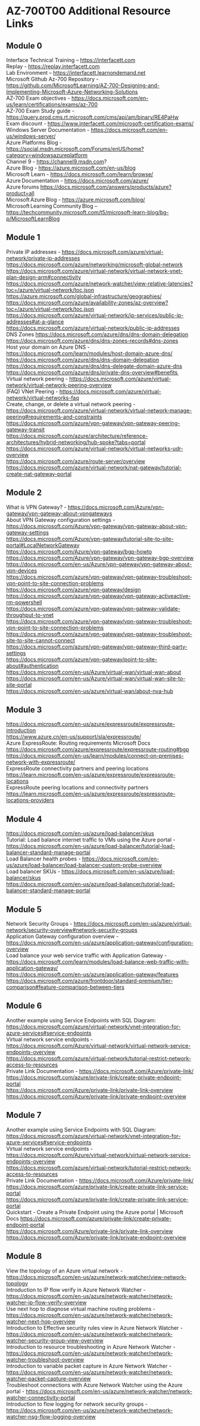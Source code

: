 # AZ-700T00 Additional Resource Links <br>

## Module 0 

Interface Technical Training – https://interfacett.com<br>
Replay - https://replay.interfacett.com<br>
Lab Environment – https://interfacett.learnondemand.net <br>
Microsoft Github Az-700 Repository - https://github.com/MicrosoftLearning/AZ-700-Designing-and-Implementing-Microsoft-Azure-Networking-Solutions <br>
AZ-700 Exam objectives - https://docs.microsoft.com/en-us/learn/certifications/exams/az-700<br>
AZ-700 Exam Study guide - https://query.prod.cms.rt.microsoft.com/cms/api/am/binary/RE4PaHw<br>
Exam discount - https://www.interfacett.com/microsoft-certification-exams/<br>
Windows Server Documentation - https://docs.microsoft.com/en-us/windows-server/<br>
Azure Platforms Blog - https://social.msdn.microsoft.com/Forums/enUS/home?category=windowsazureplatform <br>
Channel 9 - https://channel9.msdn.com? <br>
Azure Blog - https://azure.microsoft.com/en-us/blog <br>
Microsoft Learn - https://docs.microsoft.com/learn/browse/ <br>
Azure Documentation - https://docs.microsoft.com/azure/  <br>
Azure forums https://docs.microsoft.com/answers/products/azure?product=all  <br>
Microsoft Azure Blog - https://azure.microsoft.com/blog/  <br>
Microsoft Learning Community Blog – https://techcommunity.microsoft.com/t5/microsoft-learn-blog/bg-p/MicrosoftLearnBlog  <br>

## Module 1 <br>

Private IP addresses - https://docs.microsoft.com/azure/virtual-network/private-ip-addresses <br>
https://docs.microsoft.com/azure/networking/microsoft-global-network <br>
https://docs.microsoft.com/azure/virtual-network/virtual-network-vnet-plan-design-arm#connectivity <br>
https://docs.microsoft.com/azure/network-watcher/view-relative-latencies?toc=/azure/virtual-network/toc.json <br>
https://azure.microsoft.com/global-infrastructure/geographies/ <br>
https://docs.microsoft.com/azure/availability-zones/az-overview?toc=/azure/virtual-network/toc.json <br>
https://docs.microsoft.com/azure/virtual-network/ip-services/public-ip-addresses#at-a-glance <br>
https://docs.microsoft.com/azure/virtual-network/public-ip-addresses <br>
DNS Zones https://docs.microsoft.com/azure/dns/dns-domain-delegation <br>
https://docs.microsoft.com/azure/dns/dns-zones-records#dns-zones <br>
Host your domain on Azure DNS - https://docs.microsoft.com/learn/modules/host-domain-azure-dns/ <br>
https://docs.microsoft.com/azure/dns/dns-domain-delegation <br>
https://docs.microsoft.com/azure/dns/dns-delegate-domain-azure-dns <br>
https://docs.microsoft.com/azure/dns/private-dns-overview#benefits  <br>
Virtual network peering - https://docs.microsoft.com/azure/virtual-network/virtual-network-peering-overview <br>
(FAQ) VNet Peering - https://docs.microsoft.com/azure/virtual-network/virtual-networks-faq <br>
Create, change, or delete a virtual network peering - https://docs.microsoft.com/azure/virtual-network/virtual-network-manage-peering#requirements-and-constraints <br>
https://docs.microsoft.com/azure/vpn-gateway/vpn-gateway-peering-gateway-transit <br>
https://docs.microsoft.com/azure/architecture/reference-architectures/hybrid-networking/hub-spoke?tabs=portal <br>
https://docs.microsoft.com/azure/virtual-network/virtual-networks-udr-overview <br>
https://docs.microsoft.com/azure/route-server/overview <br>
https://docs.microsoft.com/azure/virtual-network/nat-gateway/tutorial-create-nat-gateway-portal <br>

## Module 2 <br>

What is VPN Gateway? - https://docs.microsoft.com/Azure/vpn-gateway/vpn-gateway-about-vpngateways <br>
About VPN Gateway configuration settings - https://docs.microsoft.com/Azure/vpn-gateway/vpn-gateway-about-vpn-gateway-settings <br>
https://docs.microsoft.com/Azure/vpn-gateway/tutorial-site-to-site-portal#LocalNetworkGateway <br>
https://docs.microsoft.com/Azure/vpn-gateway/bgp-howto <br>
https://docs.microsoft.com/Azure/vpn-gateway/vpn-gateway-bgp-overview <br>
https://docs.microsoft.com/en-us/Azure/vpn-gateway/vpn-gateway-about-vpn-devices <br>
https://docs.microsoft.com/azure/vpn-gateway/vpn-gateway-troubleshoot-vpn-point-to-site-connection-problems <br>
https://docs.microsoft.com/azure/vpn-gateway/design <br>
https://docs.microsoft.com/azure/vpn-gateway/vpn-gateway-activeactive-rm-powershell <br>
https://docs.microsoft.com/azure/vpn-gateway/vpn-gateway-validate-throughput-to-vnet <br>
https://docs.microsoft.com/azure/vpn-gateway/vpn-gateway-troubleshoot-vpn-point-to-site-connection-problems <br>
https://docs.microsoft.com/azure/vpn-gateway/vpn-gateway-troubleshoot-site-to-site-cannot-connect <br>
https://docs.microsoft.com/azure/vpn-gateway/vpn-gateway-third-party-settings <br>
https://docs.microsoft.com/azure/vpn-gateway/point-to-site-about#authentication <br>
https://docs.microsoft.com/en-us/Azure/virtual-wan/virtual-wan-about <br>
https://docs.microsoft.com/en-us/Azure/virtual-wan/virtual-wan-site-to-site-portal <br>
https://docs.microsoft.com/en-us/azure/virtual-wan/about-nva-hub <br>

## Module 3

https://docs.microsoft.com/en-us/azure/expressroute/expressroute-introduction <br>
https://www.azure.cn/en-us/support/sla/expressroute/ <br>
Azure ExpressRoute: Routing requirements Microsoft Docs https://docs.microsoft.com/azure/expressroute/expressroute-routing#bgp <br>
https://docs.microsoft.com/en-us/learn/modules/connect-on-premises-network-with-expressroute/ <br>
ExpressRoute connectivity partners and peering locations https://learn.microsoft.com/en-us/azure/expressroute/expressroute-locations <br>
ExpressRoute peering locations and connectivity partners https://learn.microsoft.com/en-us/azure/expressroute/expressroute-locations-providers <br>

## Module 4

https://docs.microsoft.com/en-us/azure/load-balancer/skus <br>
Tutorial: Load balance internet traffic to VMs using the Azure portal - https://docs.microsoft.com/en-us/azure/load-balancer/tutorial-load-balancer-standard-manage-portal <br>
Load Balancer health probes - https://docs.microsoft.com/en-us/azure/load-balancer/load-balancer-custom-probe-overview <br>
Load balancer SKUs - https://docs.microsoft.com/en-us/azure/load-balancer/skus <br>
https://docs.microsoft.com/en-us/azure/load-balancer/tutorial-load-balancer-standard-manage-portal <br>

## Module 5

Network Security Groups - https://docs.microsoft.com/en-us/azure/virtual-network/security-overview#network-security-groups <br>
Application Gateway configuration overview - https://docs.microsoft.com/en-us/azure/application-gateway/configuration-overview <br>
Load balance your web service traffic with Application Gateway - https://docs.microsoft.com/learn/modules/load-balance-web-traffic-with-application-gateway/ <br>
https://docs.microsoft.com/en-us/azure/application-gateway/features <br>
https://docs.microsoft.com/azure/frontdoor/standard-premium/tier-comparison#feature-comparison-between-tiers <br>

## Module 6

Another example using Service Endpoints with SQL Diagram: https://docs.microsoft.com/azure/virtual-network/vnet-integration-for-azure-services#service-endpoints <br>
Virtual network service endpoints - https://docs.microsoft.com/Azure/virtual-network/virtual-network-service-endpoints-overview <br>
https://docs.microsoft.com/azure/virtual-network/tutorial-restrict-network-access-to-resources <br>
Private Link Documentation - https://docs.microsoft.com/Azure/private-link/ <br>
https://docs.microsoft.com/azure/private-link/create-private-endpoint-portal <br>
https://docs.microsoft.com/Azure/private-link/private-link-overview <br>
https://docs.microsoft.com/Azure/private-link/private-endpoint-overview <br>

## Module 7

Another example using Service Endpoints with SQL Diagram: https://docs.microsoft.com/azure/virtual-network/vnet-integration-for-azure-services#service-endpoints <br>
Virtual network service endpoints - https://docs.microsoft.com/Azure/virtual-network/virtual-network-service-endpoints-overview <br>
https://docs.microsoft.com/azure/virtual-network/tutorial-restrict-network-access-to-resources <br>
Private Link Documentation - https://docs.microsoft.com/Azure/private-link/ <br>
https://docs.microsoft.com/azure/private-link/create-private-link-service-portal <br>
https://docs.microsoft.com/azure/private-link/create-private-link-service-portal <br>
Quickstart - Create a Private Endpoint using the Azure portal | Microsoft Docs https://docs.microsoft.com/azure/private-link/create-private-endpoint-portal <br>
https://docs.microsoft.com/Azure/private-link/private-link-overview <br>
https://docs.microsoft.com/Azure/private-link/private-endpoint-overview <br>

## Module 8

View the topology of an Azure virtual network - https://docs.microsoft.com/en-us/azure/network-watcher/view-network-topology <br>
Introduction to IP flow verify in Azure Network Watcher - https://docs.microsoft.com/en-us/azure/network-watcher/network-watcher-ip-flow-verify-overview <br>
Use next hop to diagnose virtual machine routing problems - https://docs.microsoft.com/en-us/azure/network-watcher/network-watcher-next-hop-overview <br>
Introduction to Effective security rules view in Azure Network Watcher - https://docs.microsoft.com/en-us/azure/network-watcher/network-watcher-security-group-view-overview <br>
Introduction to resource troubleshooting in Azure Network Watcher - https://docs.microsoft.com/en-us/azure/network-watcher/network-watcher-troubleshoot-overview <br>
Introduction to variable packet capture in Azure Network Watcher - https://docs.microsoft.com/en-us/azure/network-watcher/network-watcher-packet-capture-overview <br>
Troubleshoot connections with Azure Network Watcher using the Azure portal - https://docs.microsoft.com/en-us/azure/network-watcher/network-watcher-connectivity-portal <br>
Introduction to flow logging for network security groups - https://docs.microsoft.com/en-us/azure/network-watcher/network-watcher-nsg-flow-logging-overview <br>
